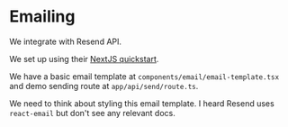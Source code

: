 # Emailing

We integrate with Resend API.

We set up using their [NextJS quickstart](https://resend.com/docs/send-with-nextjs).

We have a basic email template at `components/email/email-template.tsx` and demo sending route at `app/api/send/route.ts`.

We need to think about styling this email template. I heard Resend uses `react-email` but don't see any relevant docs.

